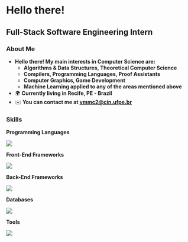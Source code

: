 Hello there!
=====================================================================================================================================================

Full-Stack Software Engineering Intern
--------------------------------------------------------------------------------

### About Me
* __Hello there! My main interests in Computer Science are:__
  * __Algorithms & Data Structures, Theoretical Computer Science__
  * __Compilers, Programming Languages, Proof Assistants__
  * __Computer Graphics, Game Development__
  * __Machine Learning applied to any of the areas mentioned above__
*   🌍  __Currently living in Recife, PE - Brazil__
*   ✉️  __You can contact me at [vmmc2@cin.ufpe.br](mailto:vmmc2@cin.ufpe.br)__

### Skills 
<p> <strong> Programming Languages </strong> </p>
<p align="left">
  <a href="https://skillicons.dev">
    <img src="https://skillicons.dev/icons?i=c,cpp,rust,python,ruby,java,js,ts,css,html" />
  </a>
</p>

<p> <strong> Front-End Frameworks </strong> </p>
<p align="left">
  <a href="https://skillicons.dev">
    <img src="https://skillicons.dev/icons?i=tailwind,react" />
  </a>
</p>

<p> <strong> Back-End Frameworks </strong> </p>
<p align="left">
  <a href="https://skillicons.dev">
    <img src="https://skillicons.dev/icons?i=express,django,rails" />
  </a>
</p>

<p> <strong> Databases </strong> </p>
<p align="left">
  <a href="https://skillicons.dev">
    <img src="https://skillicons.dev/icons?i=postgres,mongo" />
  </a>
</p>

<p> <strong> Tools </strong> </p>
<p align="left">
  <a href="https://skillicons.dev">
    <img src="https://skillicons.dev/icons?i=git,github,linux" />
  </a>
</p>
